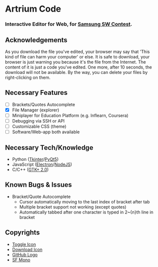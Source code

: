 # Artrium Code
### Interactive Editor for Web, for [Samsung SW Contest](https://www.juniorsoftwarecup.com/Contest/About).

## Acknowledgements
As you download the file you've edited, your browser may say that 'This kind of file can harm your computer' or else. It is safe to download, your browser is just warning you because it's the file from the Internet. The content of it is just a code you've edited. One more, after 10 seconds, the download will not be available. By the way, you can delete your files by right-clicking on them.

## Necessary Features
- [ ] Brackets/Quotes Autocomplete
- [X] File Manager (explorer)
- [ ] Miniplayer for Education Platform (e.g. Inflearn, Coursera)
- [ ] Debugging via SSH or API
- [ ] Customizable CSS (theme)
- [ ] Software/Web-app both available

## Necessary Tech/Knowledge
- Python ([Tkinter](https://docs.python.org/3/library/tkinter.html)/[PyQt5](https://pypi.org/project/PyQt5))
- JavaScript ([Electron](https://www.electronjs.org)/[NodeJS](https://nodejs.org))
- C/C++ ([GTK+ 2.0](https://developer.gnome.org/gtk-tutorial/stable/))

## Known Bugs & Issues
* Bracket/Quote Autocomplete
  * Cursor automatically moving to the last index of bracket after tab
  * Multiple bracket support not working (except quotes)
  * Automatically tabbed after one character is typed in 2~{n}th line in bracket
  
## Copyrights
- [Toggle Icon](https://www.google.com/url?sa=i&url=https%3A%2F%2Ficon-icons.com%2Ficon%2Fsidebar-expand-toggle-nav%2F145935&psig=AOvVaw3rGQ9h82mBICFsmaBuxvJh&ust=1596369593334000&source=images&cd=vfe&ved=0CAIQjRxqFwoTCIiZlqv6-eoCFQAAAAAdAAAAABAD)
- [Download Icon](https://www.google.com/url?sa=i&url=https%3A%2F%2Fwww.iconfinder.com%2Ficons%2F5204156%2Fdownload_icon&psig=AOvVaw2p6WaJ9AvJryht1UNYUld0&ust=1596369691016000&source=images&cd=vfe&ved=0CAIQjRxqFwoTCMjb5Nb6-eoCFQAAAAAdAAAAABAD)
- [GitHub Logo](https://github.com/logos)
- [SF Mono](http://fontsfree.net/sf-mono-regular-font-download.html)
